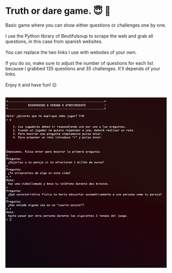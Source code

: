 # Truth or dare game. :innocent: :beers:
Basic game where you can show either questions or challenges one by one. <br><br>
I use the Python library of Beutifulsoup to scrape the web and grab all questions, in this case from spanish websites. <br><br>
You can replace the two links I use with websites of your own. <br><br>
If you do so, make sure to adjust the number of questions for each list because I grabbed 135 questions and 35 challenges. It'll depends of your links. <br><br>
Enjoy it and have fun! :wink: <br><br>

![Truth or dare](https://github.com/san27gil/python_game-truth_or_dare/blob/f8cd800bc238318d173cdfd2ec5762700da6a315/game_img.png)

